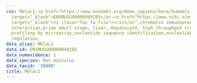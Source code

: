 ```yaml
---
csv: Mblac1,<a href="https://www.ensembl.org/Homo_sapiens/Gene/Summary?db=core;g=ENSMUSG00000049285"
  target="_blank">ENSMUSG00000049285</a>,<a href="https://www.ncbi.nlm.nih.gov/pubmed/23834426"
  target="_blank"><i class="fas fa-file"></i></a>",chromatin immunoprecipitation assay,direct
  interaction,prime adult stage, liver, Hepatocyte, high throughput transcription
  profiling by microarray,nucleotide sequence identification,nucleotide sequence identification,transcriptional
  regulation,
data_alias: Mblac1
data_id: ENSMUSG00000049285
data_numevidence: 1
data_species: Mus musculus
data_taxid: '10090'
title: Mblac1
---
```

